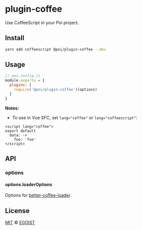 # plugin-coffee

Use CoffeeScript in your Poi project.

## Install

```bash
yarn add coffeescript @poi/plugin-coffee --dev
```

## Usage

```js
// poi.config.js
module.exports = {
  plugins: [
    require('@poi/plugin-coffee')(options)
  ]
}
```

**Notes:**

-   To use in Vue SFC, set `lang="coffee"` or `lang="coffeescript"`:

```vue
<script lang="coffee">
export default
  data: ->
    foo: 'foo'
</script>
```

## API

### options

#### options.loaderOptions

Options for [better-coffee-loader](https://github.com/egoist/better-coffee-loader#options).

## License

[MIT](https://oss.ninja/mit/egoist) &copy; [EGOIST](https://github.com/egoist)
